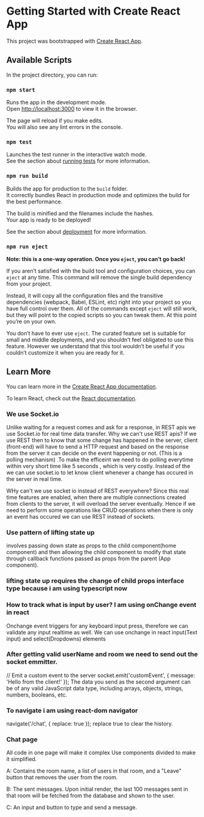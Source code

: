 # Getting Started with Create React App

This project was bootstrapped with [Create React App](https://github.com/facebook/create-react-app).

## Available Scripts

In the project directory, you can run:

### `npm start`

Runs the app in the development mode.\
Open [http://localhost:3000](http://localhost:3000) to view it in the browser.

The page will reload if you make edits.\
You will also see any lint errors in the console.

### `npm test`

Launches the test runner in the interactive watch mode.\
See the section about [running tests](https://facebook.github.io/create-react-app/docs/running-tests) for more information.

### `npm run build`

Builds the app for production to the `build` folder.\
It correctly bundles React in production mode and optimizes the build for the best performance.

The build is minified and the filenames include the hashes.\
Your app is ready to be deployed!

See the section about [deployment](https://facebook.github.io/create-react-app/docs/deployment) for more information.

### `npm run eject`

**Note: this is a one-way operation. Once you `eject`, you can’t go back!**

If you aren’t satisfied with the build tool and configuration choices, you can `eject` at any time. This command will remove the single build dependency from your project.

Instead, it will copy all the configuration files and the transitive dependencies (webpack, Babel, ESLint, etc) right into your project so you have full control over them. All of the commands except `eject` will still work, but they will point to the copied scripts so you can tweak them. At this point you’re on your own.

You don’t have to ever use `eject`. The curated feature set is suitable for small and middle deployments, and you shouldn’t feel obligated to use this feature. However we understand that this tool wouldn’t be useful if you couldn’t customize it when you are ready for it.

## Learn More

You can learn more in the [Create React App documentation](https://facebook.github.io/create-react-app/docs/getting-started).

To learn React, check out the [React documentation](https://reactjs.org/).

### We use Socket.io

Unlike waiting for a request comes and ask for a response, in REST apis we use Socket.io for real time data transfer.
Why we can't use REST apis?
If we use REST then to know that some change has happened in the server, client (front-end) will have to send a HTTP request and based on the response from the server it can decide on the event happening or not. (This is a polling mechanism) .To make the efficeint we need to do polling everytime within very short time like 5 seconds , which is very costly. Instead of the we can use socket.io to let know client whenever a change has occured in the server in real time.

WHy can't we use socket io instead of REST everywhere?
Since this real time features are enabled, when there are multiple connections created from clients to the server, it will overload the server eventually. Hence if we need to perform some operations like CRUD operations when there is only an event has occured we can use REST instead of sockets.

### Use pattern of lifting state up
involves passing down state as props to the child component(home component) and then allowing the child component to modify that state through callback functions passed as props from the parent (App component).

### lifting state up requires the change of child props interface type because i am using typescript now

### How to track what is input by user? I am using onChange event in react
Onchange event triggers for any keyboard input press, therefore we can validate any input realtime as well.
We can use onchange in react input(Text input) and select(Dropdowns) elements

### After getting valid userName and room we need to send out the socket emmitter.
// Emit a custom event to the server
socket.emit('customEvent', { message: 'Hello from the client!' });
The data you send as the second argument can be of any valid JavaScript data type, including arrays, objects, strings, numbers, booleans, etc.

### To navigate i am using react-dom navigator
navigate('/chat', { replace: true });
replace true to clear the history.

### Chat page
All code in one page will make it complex
Use components divided to make it simplified.

A: Contains the room name, a list of users in that room, and a "Leave" button that removes the user from the room.

B: The sent messages. Upon initial render, the last 100 messages sent in that room will be fetched from the database and shown to the user.

C: An input and button to type and send a message.



